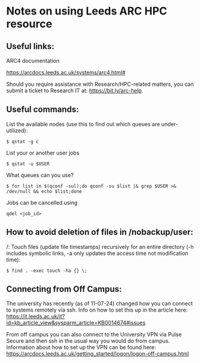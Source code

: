 # Notes on using Leeds ARC HPC resource

## Useful links:

ARC4 documentation

https://arcdocs.leeds.ac.uk/systems/arc4.html#

Should you require assistance with Research/HPC-related matters, you can submit a ticket to Research IT at: https://bit.ly/arc-help.

## Useful commands:

List the available nodes (use this to find out which queues are under-utilized):
```
$ qstat -g c
```
List your or another user jobs
```
$ qstat -u $USER
```
What queues can you use?
```
$ for list in $(qconf -sul);do qconf -su $list |& grep $USER >& /dev/null && echo $list;done
```
Jobs can be cancelled using
```
qdel <job_id>
```

## How to avoid deletion of files in /nobackup/user:
/:
Touch files (update file timestamps) recursively for an entire directory (-h includes symbolic links, -a only updates the access time not modification time):
```
$ find . -exec touch -ha {} \;
```

## Connecting from Off Campus:

The university has recently (as of 11-07-24) changed how you can connect to systems remotely via ssh. Info on how to set this up in the article here:
https://it.leeds.ac.uk/it?id=kb_article_view&sysparm_article=KB0014674#issues

From off campus you can also connect to the University VPN via Pulse Secure and then ssh in the usual way you would do from campus. Information about how to set up the VPN can be found here:
https://arcdocs.leeds.ac.uk/getting_started/logon/logon-off-campus.html


